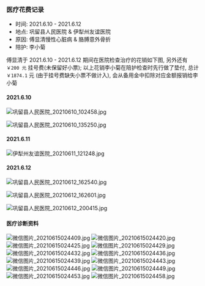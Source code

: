 ### 医疗花费记录
- 时间: 2021.6.10 - 2021.6.12
- 地点: 巩留县人民医院 & 伊犁州友谊医院
- 原因: 傅显清慢性心脏病 & 胳膊意外骨折
- 陪护: 李小菊

傅显清于 2021.6.10 - 2021.6.12 期间在医院检查治疗的花销如下图, 另外还有 `￥200 元` 挂号费(未保留好小票); 以上花销李小菊在陪护检查时先行做了垫付, 总计 `￥1874.1` 元 (由于挂号费缺失小票不做计入), 会从备用金中扣除对应金额报销给李小菊

#### 2021.6.10
![巩留县人民医院_20210610_102458.jpg](http://ww1.sinaimg.cn/large/003Ykhnegy1gridwwsz20j61400u0wj902.jpg)  

![巩留县人民医院_20210610_135250.jpg](http://ww1.sinaimg.cn/large/003Ykhnegy1gridxlyminj61400u0n0d02.jpg)

#### 2021.6.11
![伊犁州友谊医院_20210611_121248.jpg](http://ww1.sinaimg.cn/large/003Ykhnegy1gridxrwi9gj60u0140t9z02.jpg)

#### 2021.6.12
![巩留县人民医院_20210612_162540.jpg](http://ww1.sinaimg.cn/large/003Ykhnegy1gridy2ttzyj61400u00x202.jpg)  

![巩留县人民医院_20210612_162601.jpg](http://ww1.sinaimg.cn/large/003Ykhnegy1gridy9omzej61400u077x02.jpg)  

![巩留县人民医院_20210612_200415.jpg](http://ww1.sinaimg.cn/large/003Ykhnegy1gridyfc90wj61400u0wii02.jpg)

#### 医疗诊断资料
![微信图片_20210615024409.jpg](http://ww1.sinaimg.cn/large/003Ykhnegy1gridz08fqnj60u014076702.jpg)
![微信图片_20210615024420.jpg](http://ww1.sinaimg.cn/large/003Ykhnegy1gridz09xgvj60u014076702.jpg)
![微信图片_20210615024425.jpg](http://ww1.sinaimg.cn/large/003Ykhnegy1gridz0anevj60u0140dhf02.jpg)
![微信图片_20210615024429.jpg](http://ww1.sinaimg.cn/large/003Ykhnegy1gridz0bgf6j61400u076n02.jpg)
![微信图片_20210615024432.jpg](http://ww1.sinaimg.cn/large/003Ykhnegy1gridz0c8b8j61400u0gn102.jpg)
![微信图片_20210615024436.jpg](http://ww1.sinaimg.cn/large/003Ykhnegy1gridz09qqrj60u0140mzo02.jpg)
![微信图片_20210615024439.jpg](http://ww1.sinaimg.cn/large/003Ykhnegy1gridz0de67j61400u0wgq02.jpg)
![微信图片_20210615024443.jpg](http://ww1.sinaimg.cn/large/003Ykhnegy1gridz0f13fj61400u0gnw02.jpg)
![微信图片_20210615024446.jpg](http://ww1.sinaimg.cn/large/003Ykhnegy1gridz0ktapj60u0140ta502.jpg)
![微信图片_20210615024449.jpg](http://ww1.sinaimg.cn/large/003Ykhnegy1gridz0zhsnj60u014075n02.jpg)
![微信图片_20210615024453.jpg](http://ww1.sinaimg.cn/large/003Ykhnegy1gridz0kw4jj60u0140mzo02.jpg)
![微信图片_20210615024458.jpg](http://ww1.sinaimg.cn/large/003Ykhnegy1gridz0l6x1j60u0140gqq02.jpg)
